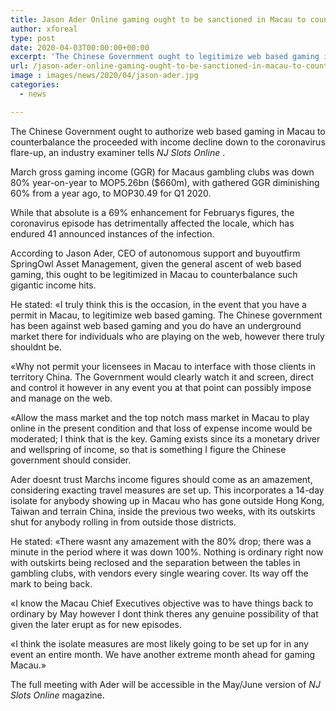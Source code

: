 ```yaml
---
title: Jason Ader Online gaming ought to be sanctioned in Macau to counterbalance income drop
author: xforeal 
type: post
date: 2020-04-03T00:00:00+00:00
excerpt: 'The Chinese Government ought to legitimize web based gaming in Macau to balance the proceeded with income decline down to the coronavirus flare-up, an industry examiner tells NJ Slots Online '
url: /jason-ader-online-gaming-ought-to-be-sanctioned-in-macau-to-counterbalance-income-drop/
image : images/news/2020/04/jason-ader.jpg
categories:
  - news

---
```

The Chinese Government ought to authorize web based gaming in Macau to counterbalance the proceeded with income decline down to the coronavirus flare-up, an industry examiner tells _NJ Slots Online_ . 

March gross gaming income (GGR) for Macaus gambling clubs was down 80&percnt; year-on-year to MOP5.26bn ($660m), with gathered GGR diminishing 60&percnt; from a year ago, to MOP30.49 for Q1 2020. 

While that absolute is a 69&percnt; enhancement for Februarys figures, the coronavirus episode has detrimentally affected the locale, which has endured 41 announced instances of the infection. 

According to Jason Ader, CEO of autonomous support and buyoutfirm SpringOwl Asset Management, given the general ascent of web based gaming, this ought to be legitimized in Macau to counterbalance such gigantic income hits. 

He stated: &#171;I truly think this is the occasion, in the event that you have a permit in Macau, to legitimize web based gaming. The Chinese government has been against web based gaming and you do have an underground market there for individuals who are playing on the web, however there truly shouldnt be. 

&#171;Why not permit your licensees in Macau to interface with those clients in territory China. The Government would clearly watch it and screen, direct and control it however in any event you at that point can possibly impose and manage on the web. 

&#171;Allow the mass market and the top notch mass market in Macau to play online in the present condition and that loss of expense income would be moderated; I think that is the key. Gaming exists since its a monetary driver and wellspring of income, so that is something I figure the Chinese government should consider. 

Ader doesnt trust Marchs income figures should come as an amazement, considering exacting travel measures are set up. This incorporates a 14-day isolate for anybody showing up in Macau who has gone outside Hong Kong, Taiwan and terrain China, inside the previous two weeks, with its outskirts shut for anybody rolling in from outside those districts. 

He stated: &#171;There wasnt any amazement with the 80&percnt; drop; there was a minute in the period where it was down 100&percnt;. Nothing is ordinary right now with outskirts being reclosed and the separation between the tables in gambling clubs, with vendors every single wearing cover. Its way off the mark to being back. 

&#171;I know the Macau Chief Executives objective was to have things back to ordinary by May however I dont think theres any genuine possibility of that given the later erupt as for new episodes. 

&#171;I think the isolate measures are most likely going to be set up for in any event an entire month. We have another extreme month ahead for gaming Macau.&#187; 

The full meeting with Ader will be accessible in the May/June version of _NJ Slots Online_ magazine.